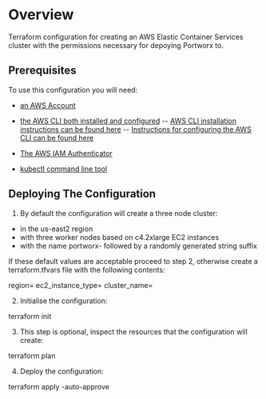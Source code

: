 # Overview

Terraform configuration for creating an AWS Elastic Container Services cluster with the permissions necessary for depoying Portworx to.

## Prerequisites

To use this configuration you will need:

- [an AWS Account](https://signin.aws.amazon.com/signin?redirect_uri=https%3A%2F%2Fportal.aws.amazon.com%2Fbilling%2Fsignup%2Fresume&client_id=signup&code_challenge_method=SHA-256&code_challenge=D4Ggbzl5tnL0TF44U1cPT4gn97OZnIDn7Tiig3AO_Lw#/start)

- [the AWS CLI both installed and configured]()
-- [AWS CLI installation instructions can be found here](https://docs.aws.amazon.com/cli/latest/userguide/getting-started-install.html)
-- [Instructions for configuring the AWS CLI can be found here](https://docs.aws.amazon.com/cli/latest/userguide/cli-chap-getting-started.html)

- [The AWS IAM Authenticator](https://docs.aws.amazon.com/eks/latest/userguide/install-aws-iam-authenticator.html)

- [kubectl command line tool](https://kubernetes.io/docs/tasks/tools/)

## Deploying The Configuration

1. By default the configuration will create a three node cluster:

- in the us-east2 region
- with three worker nodes based on c4.2xlarge EC2 instances
- with the name portworx- followed by a randomly generated string suffix

If these default values are acceptable proceed to step 2, otherwise create a terraform.tfvars file with the following contents:

region=<region name goes here>
ec2_instance_type=<instance type goes here>
cluster_name=<cluster name prefix goes here>

2. Initialise the configuration:

terraform init

3. This step is optional, inspect the resources that the configuration will create:

terraform plan  
  
4. Deploy the configuration:

terraform apply -auto-approve




